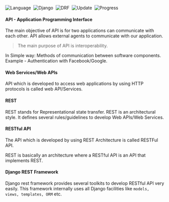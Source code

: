 ![Language](https://img.shields.io/badge/Python-3.10.x-important)&nbsp;
![Django](https://img.shields.io/badge/Django-4.1.x-important)&nbsp;
![DRF](https://img.shields.io/badge/DRF-3.14.x-important)&nbsp;
![Update](https://img.shields.io/badge/Last%20Update-June%2030,%202023-brightgreen)&nbsp;
![Progress](https://img.shields.io/badge/Completed-34/34-important)

#### API - Application Programming Interface

The main objective of API is for two applications can communicate with each other. API allows external agents to communicate with our application.

> The main purpose of API is interoperability. 

In Simple way: Methods of communication between software components. Example - Authentication with Facebook/Google.

#### Web Services/Web APIs

API which is developed to access web applications by using HTTP protocols is called web API/Services.

#### REST

REST stands for Representational state transfer. REST is an architectural style. It defines several rules/guidelines to develop Web APIs/Web Services.

#### RESTful API

The API which is developed by using REST Architecture is called RESTFul API.

REST is basically an architecture where a RESTful API is an API that implements REST.

#### Django REST Framework

Django rest framework provides several toolkits to develop RESTful API very easily. This framework internally uses all Django facilities like `models, views, templates, ORM` etc.

